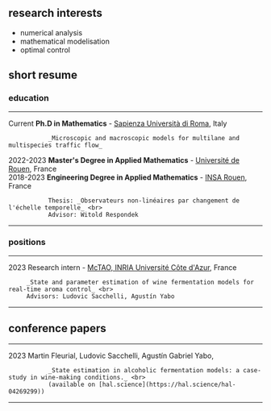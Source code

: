 ## research interests

- numerical analysis
- mathematical modelisation
- optimal control

## short resume

### education

<!-- pandoc extension: multiline_tables -->
-------------  ---------------------------------------------------------------------------------------------
  Current      __Ph.D in Mathematics__ - [Sapienza Università di Roma](https://www.uniroma1.it), Italy <!-- - [INRIA Université Côte d'Azur](inria.fr) -->

               _Microscopic and macroscopic models for multilane and multispecies traffic flow_
              
  2022-2023    __Master's Degree in Applied Mathematics__ - [Université de Rouen](https://www.univ-rouen.fr), France<br>
  2018-2023    __Engineering Degree in Applied Mathematics__ - [INSA Rouen](https://www.insa-rouen.fr), France

               Thesis: _Observateurs non-linéaires par changement de l'échelle temporelle_ <br>
               Advisor: Witold Respondek

-------------  ---------------------------------------------------------------------------------------------


### positions

-------- ---------------------------------------------------------------------------------------------
  2023   Research intern - [McTAO, INRIA Université Côte d'Azur](https://team.inria.fr/mctao/), France

         _State and parameter estimation of wine fermentation models for real-time aroma control_ <br>
         Advisors: Ludovic Sacchelli, Agustín Yabo
-------- ---------------------------------------------------------------------------------------------


## conference papers

-------------  ----------------------------------------------------------------------------------------------
  2023         Martin Fleurial, Ludovic Sacchelli, Agustín Gabriel Yabo,

               _State estimation in alcoholic fermentation models: a case-study in wine-making conditions._ <br>
               (available on [hal.science](https://hal.science/hal-04269299))

-------------  ----------------------------------------------------------------------------------------------
